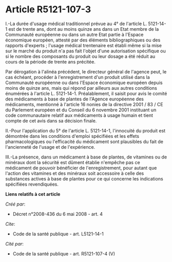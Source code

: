 # Article R5121-107-3

I.-La durée d'usage médical traditionnel prévue au 4° de l'article L. 5121-14-1 est de trente ans, dont au moins quinze ans
dans un Etat membre de la Communauté européenne ou dans un autre Etat partie à l'Espace économique européen, attesté par des
éléments bibliographiques ou des rapports d'experts ; l'usage médical trentenaire est établi même si la mise sur le marché du
produit n'a pas fait l'objet d'une autorisation spécifique ou si le nombre des composants du produit ou leur dosage a été
réduit au cours de la période de trente ans précitée. 

Par dérogation à l'alinéa précédent, le directeur général de l'agence peut, le cas échéant, procéder à l'enregistrement d'un
produit utilisé dans la Communauté européenne ou dans l'Espace économique européen depuis moins de quinze ans, mais qui
répond par ailleurs aux autres conditions énumérées à l'article L. 5121-14-1. Préalablement, il saisit pour avis le comité
des médicaments à base de plantes de l'Agence européenne des médicaments, mentionné à l'article 16 nonies de la directive
2001 / 83 / CE du Parlement européen et du Conseil du 6 novembre 2001 instituant un code communautaire relatif aux
médicaments à usage humain et tient compte de cet avis dans sa décision finale. 

II.-Pour l'application du 5° de l'article L. 5121-14-1, l'innocuité du produit est démontrée dans les conditions d'emploi
spécifiées et les effets pharmacologiques ou l'efficacité du médicament sont plausibles du fait de l'ancienneté de l'usage et
de l'expérience. 

III.-La présence, dans un médicament à base de plantes, de vitamines ou de minéraux dont la sécurité est dûment établie
n'empêche pas ce médicament de pouvoir bénéficier de l'enregistrement, pour autant que l'action des vitamines et des minéraux
soit accessoire à celle des substances actives à base de plantes pour ce qui concerne les indications spécifiées
revendiquées.

**Liens relatifs à cet article**

_Créé par_:

  - Décret n°2008-436 du 6 mai 2008 - art. 4

_Cite_:

  - Code de la santé publique - art. L5121-14-1

_Cité par_:

  - Code de la santé publique - art. R5121-107-4 (V)
